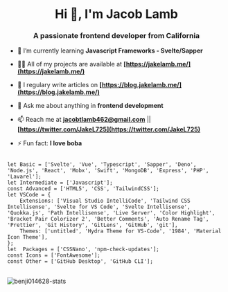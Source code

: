 <h1 align="center">Hi 👋, I'm Jacob Lamb</h1>
<h3 align="center">A passionate frontend developer from California</h3>

- 🌱 I’m currently learning **Javascript Frameworks - Svelte/Sapper**

- 👨‍💻 All of my projects are available at **[https://jakelamb.me/](https://jakelamb.me/)**

- 📝 I regulary write articles on **[https://blog.jakelamb.me/](https://blog.jakelamb.me/)**

- 💬 Ask me about anything in  **frontend development**

- 📫 Reach me at **[jacobtlamb462@gmail.com](emailto:jacobtlamb462@gmail.com)** || **[https://twitter.com/JakeL725](https://twitter.com/JakeL725)**

- ⚡ Fun fact: **I love boba**

<pre>
<code>
let Basic = ['Svelte', 'Vue', 'Typescript', 'Sapper', 'Deno', 'Node.js', 'React', 'Mobx', 'Swift', 'MongoDB', 'Express', 'PHP', 'Lavarel'];
let Intermediate = ['Javascript'];
const Advanced = ['HTML5', 'CSS', 'TailwindCSS'];
let VSCode = {
	Extensions: ['Visual Studio IntelliCode', 'Tailwind CSS Intellisense', 'Svelte for VS Code', 'Svelte Intellisense', 'Quokka.js', 'Path Intellisense', 'Live Server', 'Color Highlight', 'Bracket Pair Colorizer 2', 'Better Comments', 'Auto Rename Tag', 'Prettier', 'Git History', 'GitLens', 'GitHub', 'git'],
	Themes: ['untitled', 'Hydra Theme for VS-Code', '1984', 'Material Icon Theme'],
};
let  Packages = ['CSSNano', 'npm-check-updates'];
const Icons = ['FontAwesome'];
const Other = ['GitHub Desktop', 'GitHub CLI'];
</code>
</pre>

<p><img align="center" src="https://github-readme-stats.vercel.app/api?username=benji014628&show_icons=true" alt="benji014628-stats" /></p>
<p<img src="https://github-readme-stats.vercel.app/api/top-langs/?username=benji014628" alt="benji014628-top-langs" /></p>
